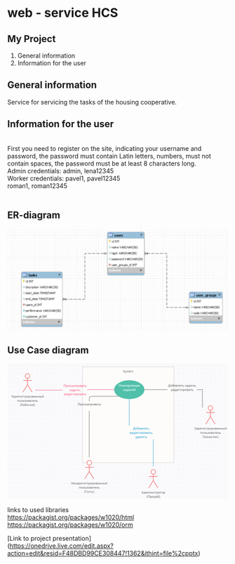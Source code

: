 # web - service HCS

## My Project <br>

1. General information <br>
2. Information for the user

## General information

<p>Service for servicing the tasks of the housing cooperative.</p> 

[comment]: <> (<br>)

## Information for the user

 <br>
First you need to register on the site, indicating your username and password, the password must contain Latin letters, numbers,
must not contain spaces, the password must be at least 8 characters long.  <br>
Admin credentials: admin, lena12345 <br>
Worker credentials: pavel1, pavel12345 <br>
roman1, roman12345 <br><br>

## ER-diagram <br>

![img.png](img.png) <br>

## Use Case diagram <br>

![img_2.png](img_2.png) <br>

links to used libraries <br>
https://packagist.org/packages/w1020/html <br>
https://packagist.org/packages/w1020/orm

[Link to project presentation] <br>
(https://onedrive.live.com/edit.aspx?action=edit&resid=F48DBD99CE308447!1362&ithint=file%2cpptx)


